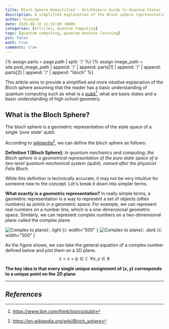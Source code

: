 ```yaml
---
title: Bloch Sphere Demystified - Hitchhikers Guide to Quantum States
description: A simplified explanation of the Bloch sphere representation of quantum states
author: Vinayak
date: 2025-08-16 11:33:00 +0800
categories: [Articles, Quantum Computing]
tags: [quantum computing, quantum machine learning]
pin: false
math: true
comments: true
---
```


{% assign parts = page.path | split: '/' %}
{% assign image_path = site.post_image_path | append: '/' | append: parts[1] | append: '/' | append: parts[2] | append: '/' | append: "bloch" %}

This article aims to provide a simplified and more intuitive explanation of the Bloch sphere assuming that the reader has a basic understanding of quantum computing such as what is a [qubit](https://www.ibm.com/think/topics/qubit)[^qubit], what are basis states and a basic understanding of high school geometry.

## What is the Bloch Sphere?
The bloch sphere is a geometric representation of the state space of a single '*pure state*' qubit. 

According to [wikipedia](https://en.wikipedia.org/wiki/Bloch_sphere)[^wiki_bloch], we can define the bloch sphere as follows:

**Definition 1 [Bloch Sphere]:**
*In quantum mechanics and computing, the Bloch sphere is a geometrical representation of the pure state space of a two-level quantum mechanical system (qubit), named after the physicist Felix Bloch.*

While this definition is technically accurate, it may not be very intuitive for someone new to the concept. Let's break it down into simpler terms. 

**What exactly is a geometric representation?**
In really simple terms, a geometric representation is a way to represent a set of objects (often numbers) as points in a geometric space. For example, we can represent real numbers on a number line, which is a one-dimensional geometric space. Similarly, we can represent complex numbers on a two-dimensional plane called the complex plane.

![Complex to plane]({{image_path}}/Complex.png){: .light }{: width="500" }
![Complex to plane]({{image_path}}/ComplexDark.png){: .dark }{: width="500" }

As the figure shows, we can take the general equation of a complex number defined below and plot them on a 2D plane. 
$$
  z = x + iy \in \mathbb{C} \;\; \forall x,y \in \mathbb{R}
$$

**The key idea is that every single unique assignment of $(x,y)$ corresponds to a unique point on the 2D plane**

<hr>

## *References*
[^qubit]: https://www.ibm.com/think/topics/qubit
[^wiki_bloch]: https://en.wikipedia.org/wiki/Bloch_sphere
